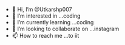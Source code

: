 - 👋 Hi, I’m @Utkarshp007
- 👀 I’m interested in ...coding
- 🌱 I’m currently learning ...coding
- 💞️ I’m looking to collaborate on ...instagram
- 📫 How to reach me ...to iit

<!---
Utkarshp007/Utkarshp007 is a ✨ special ✨ repository because its `README.md` (this file) appears on your GitHub profile.
You can click the Preview link to take a look at your changes.
--->
